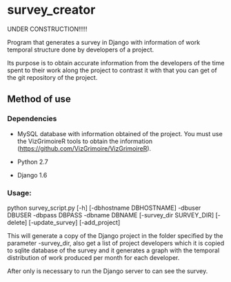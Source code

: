 # survey_creator

UNDER CONSTRUCTION!!!!!

Program that generates a survey in Django with information of work temporal structure done by developers of a project. 

Its purpose is to obtain accurate information from the developers of the time spent to their work along the project to contrast it with that you can get of the git repository of the project.

Method of use
-------------

### Dependencies

* MySQL database with information obtained of the project. You must use the VizGrimoireR tools to obtain the information (https://github.com/VizGrimoire/VizGrimoireR).

* Python 2.7

* Django 1.6

### Usage:

python survey_script.py [-h] [-dbhostname DBHOSTNAME] -dbuser DBUSER -dbpass DBPASS -dbname DBNAME [-survey_dir SURVEY_DIR] [-delete] [-update_survey] [-add_project]

This will generate a copy of the Django project in the folder specified by the parameter -survey_dir, also get a list of project developers which it is copied to sqlite database of the survey and it generates a graph with the temporal distribution of work produced per month for each developer.

After only is necessary to run the Django server to can see the survey.
